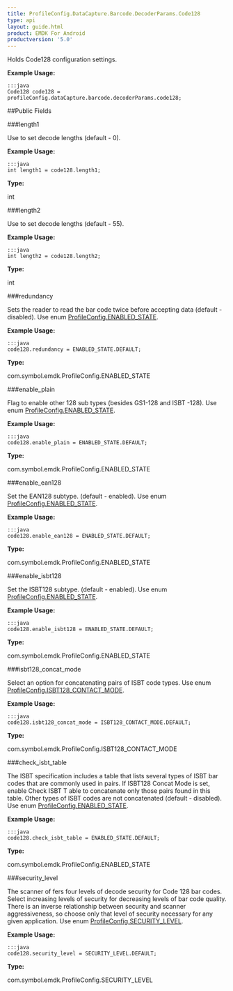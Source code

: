 ```yaml
---
title: ProfileConfig.DataCapture.Barcode.DecoderParams.Code128
type: api
layout: guide.html
product: EMDK For Android
productversion: '5.0'
---
```



Holds Code128 configuration settings. 
 
 

**Example Usage:**
	
	:::java	
	Code128 code128 = profileConfig.dataCapture.barcode.decoderParams.code128;


##Public Fields

###length1

Use to set decode lengths (default - 0).
 
 

**Example Usage:**
	
	:::java	
	int length1 = code128.length1;


**Type:**

int

###length2

Use to set decode lengths (default - 55).
 
 

**Example Usage:**
	
	:::java	
	int length2 = code128.length2;


**Type:**

int

###redundancy

Sets the reader to read the bar code twice before accepting data (default - disabled).
 Use enum [ ProfileConfig.ENABLED_STATE](../ProfileConfig-ENABLED_STATE). 
 
 

**Example Usage:**
	
	:::java	
	code128.redundancy = ENABLED_STATE.DEFAULT;


**Type:**

com.symbol.emdk.ProfileConfig.ENABLED_STATE

###enable_plain

Flag to enable other 128 sub types (besides GS1-128 and ISBT -128).
 Use enum [ ProfileConfig.ENABLED_STATE](../ProfileConfig-ENABLED_STATE). 
 
 

**Example Usage:**
	
	:::java	
	code128.enable_plain = ENABLED_STATE.DEFAULT;


**Type:**

com.symbol.emdk.ProfileConfig.ENABLED_STATE

###enable_ean128

Set the EAN128 subtype. (default - enabled).
 Use enum [ ProfileConfig.ENABLED_STATE](../ProfileConfig-ENABLED_STATE). 
 
 

**Example Usage:**
	
	:::java	
	code128.enable_ean128 = ENABLED_STATE.DEFAULT;


**Type:**

com.symbol.emdk.ProfileConfig.ENABLED_STATE

###enable_isbt128

Set the ISBT128 subtype. (default - enabled).
 Use enum [ ProfileConfig.ENABLED_STATE](../ProfileConfig-ENABLED_STATE). 
 
 

**Example Usage:**
	
	:::java	
	code128.enable_isbt128 = ENABLED_STATE.DEFAULT;


**Type:**

com.symbol.emdk.ProfileConfig.ENABLED_STATE

###isbt128_concat_mode

Select an option for concatenating pairs of ISBT code types.
 Use enum [ ProfileConfig.ISBT128_CONTACT_MODE](../ProfileConfig-ISBT128_CONTACT_MODE). 
 
 

**Example Usage:**
	
	:::java	
	code128.isbt128_concat_mode = ISBT128_CONTACT_MODE.DEFAULT;


**Type:**

com.symbol.emdk.ProfileConfig.ISBT128_CONTACT_MODE

###check_isbt_table

The ISBT specification includes a table that lists several types of ISBT bar codes that are commonly used in pairs. 
 If ISBT128 Concat Mode is set, enable Check ISBT T able to concatenate only those pairs found in this table. 
 Other types of ISBT codes are not concatenated (default - disabled).
 Use enum [ ProfileConfig.ENABLED_STATE](../ProfileConfig-ENABLED_STATE). 
 
 

**Example Usage:**
	
	:::java	
	code128.check_isbt_table = ENABLED_STATE.DEFAULT;


**Type:**

com.symbol.emdk.ProfileConfig.ENABLED_STATE

###security_level

The scanner of fers four levels of decode security for Code 128 bar codes. 
 Select increasing levels of security for decreasing levels of bar code quality. 
 There is an inverse relationship between security and scanner aggressiveness, 
 so choose only that level of security necessary for any given application. 
 Use enum [ ProfileConfig.SECURITY_LEVEL](../ProfileConfig-SECURITY_LEVEL). 
 
 

**Example Usage:**
	
	:::java	
	code128.security_level = SECURITY_LEVEL.DEFAULT;


**Type:**

com.symbol.emdk.ProfileConfig.SECURITY_LEVEL





